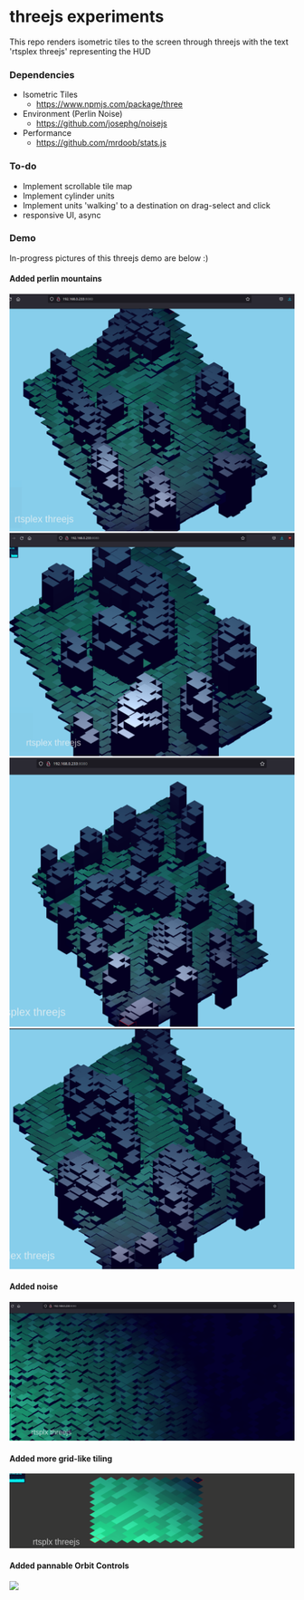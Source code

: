 # threejs experiments

This repo renders isometric tiles to the screen through threejs with the text 'rtsplex threejs' representing the HUD


### Dependencies
 - Isometric Tiles
   - https://www.npmjs.com/package/three
 - Environment (Perlin Noise) 
   - https://github.com/josephg/noisejs
 - Performance 
   - https://github.com/mrdoob/stats.js


### To-do
- Implement scrollable tile map
- Implement cylinder units
- Implement units 'walking' to a destination on drag-select and click
- responsive UI, async


### Demo

In-progress pictures of this threejs demo are below :)

#### Added perlin mountains

<img alt="rts plex" src="./docs/perlinMountains.png" />
<img alt="rts plex" src="./docs/perlinMountains1.png" />
<img alt="rts plex" src="./docs/perlinMountains2.png" />
<img alt="rts plex" src="./docs/perlinMountains3.png" />

#### Added noise

<img src="./docs/noise.png" />

#### Added more grid-like tiling

<img src="./docs/grid-like-tiling.png" />

#### Added pannable Orbit Controls
<img src="./docs/demo.gif" />


